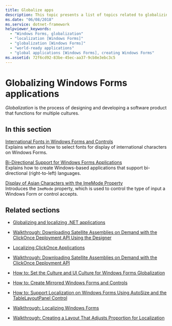 ```yaml
---
title: Globalize apps
description: This topic presents a list of topics related to globalizing Windows Forms applications.
ms.date: "06/08/2018"
ms.service: dotnet-framework
helpviewer_keywords: 
  - "Windows Forms, globalization"
  - "localization [Windows Forms]"
  - "globalization [Windows Forms]"
  - "world-ready applications"
  - "global applications [Windows Forms], creating Windows Forms"
ms.assetid: 72f6cd92-83be-45ec-aa37-9cb8e3ebc3c5
---
```

# Globalizing Windows Forms applications

*Globalization* is the process of designing and developing a software product that functions for multiple cultures.

## In this section

[International Fonts in Windows Forms and Controls](international-fonts-in-windows-forms-and-controls.md)  
Explains when and how to select fonts for display of international characters on Windows Forms.

[Bi-Directional Support for Windows Forms Applications](bi-directional-support-for-windows-forms-applications.md)  
Explains how to create Windows-based applications that support bi-directional (right-to-left) languages.

[Display of Asian Characters with the ImeMode Property](display-of-asian-characters-with-the-imemode-property.md)  
Introduces the `ImeMode` property, which is used to control the type of input a Windows Form or control accepts.

## Related sections

- [Globalizing and localizing .NET applications](/dotnet/standard/globalization-localization/index)

- [Walkthrough: Downloading Satellite Assemblies on Demand with the ClickOnce Deployment API Using the Designer](/visualstudio/deployment/walkthrough-downloading-satellite-assemblies-on-demand-with-the-clickonce-deployment-api-using-the-designer)

- [Localizing ClickOnce Applications](/visualstudio/deployment/localizing-clickonce-applications)

- [Walkthrough: Downloading Satellite Assemblies on Demand with the ClickOnce Deployment API](/visualstudio/deployment/walkthrough-downloading-satellite-assemblies-on-demand-with-the-clickonce-deployment-api)

- [How to: Set the Culture and UI Culture for Windows Forms Globalization](/previous-versions/visualstudio/visual-studio-2010/b28bx3bh(v=vs.100))

- [How to: Create Mirrored Windows Forms and Controls](/previous-versions/visualstudio/visual-studio-2010/xwbz5ws0(v=vs.100))

- [How to: Support Localization on Windows Forms Using AutoSize and the TableLayoutPanel Control](/previous-versions/visualstudio/visual-studio-2010/1zkt8b33(v=vs.100))

- [Walkthrough: Localizing Windows Forms](/previous-versions/visualstudio/visual-studio-2010/y99d1cd3(v=vs.100))

- [Walkthrough: Creating a Layout That Adjusts Proportion for Localization](/previous-versions/visualstudio/visual-studio-2010/7k9fa71y(v=vs.100))
